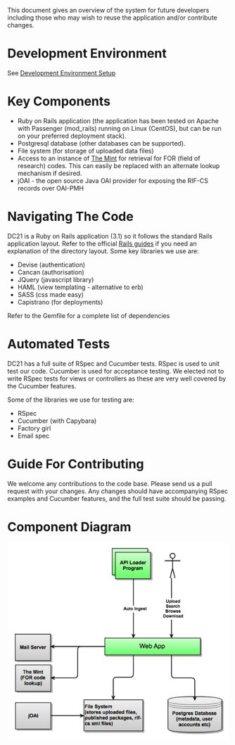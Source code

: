 This document gives an overview of the system for future developers including those who may wish to reuse the application and/or contribute changes.

# Development Environment
See [Development Environment Setup](Development_Environment_Setup.md)

# Key Components
* Ruby on Rails application (the application has been tested on Apache with Passenger (mod_rails) running on Linux (CentOS), but can be run on your preferred deployment stack).
* Postgresql database (other databases can be supported).
* File system (for storage of uploaded data files)
* Access to an instance of [The Mint](http://www.redboxresearchdata.com.au/) for retrieval for FOR (field of research) codes. This can easily be replaced with an alternate lookup mechanism if desired.
* jOAI - the open source Java OAI provider for exposing the RIF-CS records over OAI-PMH

# Navigating The Code
DC21 is a Ruby on Rails application (3.1) so it follows the standard Rails application layout. Refer to the official [Rails guides](http://guides.rubyonrails.org/) if you need an explanation of the directory layout.
Some key libraries we use are:
* Devise (authentication)
* Cancan (authorisation)
* JQuery (javascript library)
* HAML (view templating - alternative to erb)
* SASS (css made easy)
* Capistrano (for deployments)

Refer to the Gemfile for a complete list of dependencies

# Automated Tests
DC21 has a full suite of RSpec and Cucumber tests. RSpec is used to unit test our code. Cucumber is used for acceptance testing. We elected not to write RSpec tests for views or controllers as these are very well covered by the Cucumber features.

Some of the libraries we use for testing are:
* RSpec
* Cucumber (with Capybara)
* Factory girl
* Email spec

# Guide For Contributing
We welcome any contributions to the code base. Please send us a pull request with your changes. Any changes should have accompanying RSpec examples and Cucumber features, and the full test suite should be passing.

# Component Diagram
![Component Diagram](files/DC21_components.png)
